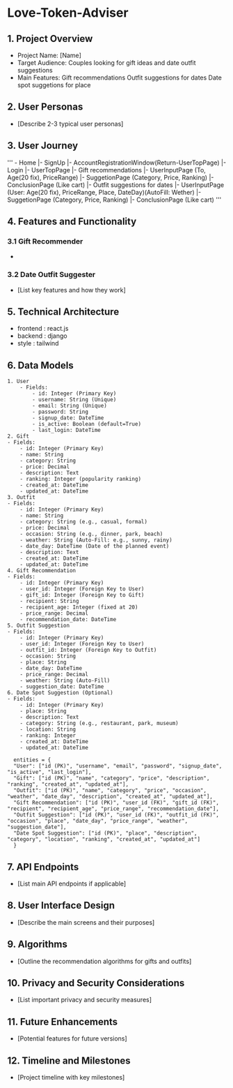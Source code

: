 # Love-Token-Adviser

## 1. Project Overview
- Project Name: [Name]
- Target Audience: Couples looking for gift ideas and date outfit suggestions
- Main Features: 
	Gift recommendations
	Outfit suggestions for dates
	Date spot suggetions for place

## 2. User Personas
- [Describe 2-3 typical user personas]

## 3. User Journey
'''
    - Home
	|- SignUp
	     |- AccountRegistrationWindow(Return-UserTopPage)
   	|- Login
	     |- UserTopPage
		     	|- Gift recommendations
			       	|- UserInputPage (To, Age(20 fix), PriceRange)
				|- SuggetionPage (Category, Price, Ranking)
				|- ConclusionPage (Like cart)
			|- Outfit suggestions for dates
				|- UserInputPage (User: Age(20 fix), PriceRange, Place, DateDay)(AutoFill: Wether)
			 	|- SuggetionPage (Category, Price, Ranking)
			 	|- ConclusionPage (Like cart)
'''
## 4. Features and Functionality
### 3.1 Gift Recommender
- 

### 3.2 Date Outfit Suggester
- [List key features and how they work]

## 5. Technical Architecture
- frontend : react.js
- backend : django
- style : tailwind

## 6. Data Models
	1. User
		- Fields:
		    - id: Integer (Primary Key)
		    - username: String (Unique)
		    - email: String (Unique)
		    - password: String
		    - signup_date: DateTime
		    - is_active: Boolean (default=True)
		    - last_login: DateTime
	2. Gift
	- Fields:
	    - id: Integer (Primary Key)
	    - name: String
	    - category: String
	    - price: Decimal
	    - description: Text
	    - ranking: Integer (popularity ranking)
	    - created_at: DateTime
	    - updated_at: DateTime
	3. Outfit
	- Fields:
	    - id: Integer (Primary Key)
	    - name: String
	    - category: String (e.g., casual, formal)
	    - price: Decimal
	    - occasion: String (e.g., dinner, park, beach)
	    - weather: String (Auto-Fill: e.g., sunny, rainy)
	    - date_day: DateTime (Date of the planned event)
	    - description: Text
	    - created_at: DateTime
	    - updated_at: DateTime
	4. Gift Recommendation
	- Fields:
	    - id: Integer (Primary Key)
	    - user_id: Integer (Foreign Key to User)
	    - gift_id: Integer (Foreign Key to Gift)
	    - recipient: String
	    - recipient_age: Integer (fixed at 20)
	    - price_range: Decimal
	    - recommendation_date: DateTime
	5. Outfit Suggestion
	- Fields:
	    - id: Integer (Primary Key)
	    - user_id: Integer (Foreign Key to User)
	    - outfit_id: Integer (Foreign Key to Outfit)
	    - occasion: String
	    - place: String
	    - date_day: DateTime
	    - price_range: Decimal
	    - weather: String (Auto-Fill)
	    - suggestion_date: DateTime
	6. Date Spot Suggestion (Optional)
	- Fields:
	    - id: Integer (Primary Key)
	    - place: String
	    - description: Text
	    - category: String (e.g., restaurant, park, museum)
	    - location: String
	    - ranking: Integer
	    - created_at: DateTime
	    - updated_at: DateTime
 
	  entities = {
	  "User": ["id (PK)", "username", "email", "password", "signup_date", "is_active", "last_login"],
	  "Gift": ["id (PK)", "name", "category", "price", "description", "ranking", "created_at", "updated_at"],
	  "Outfit": ["id (PK)", "name", "category", "price", "occasion", "weather", "date_day", "description", "created_at", "updated_at"],
	  "Gift Recommendation": ["id (PK)", "user_id (FK)", "gift_id (FK)", "recipient", "recipient_age", "price_range", "recommendation_date"],
	  "Outfit Suggestion": ["id (PK)", "user_id (FK)", "outfit_id (FK)", "occasion", "place", "date_day", "price_range", "weather", "suggestion_date"],
	  "Date Spot Suggestion": ["id (PK)", "place", "description", "category", "location", "ranking", "created_at", "updated_at"]
	  }

## 7. API Endpoints
- [List main API endpoints if applicable]

## 8. User Interface Design
- [Describe the main screens and their purposes]

## 9. Algorithms
- [Outline the recommendation algorithms for gifts and outfits]

## 10. Privacy and Security Considerations
- [List important privacy and security measures]

## 11. Future Enhancements
- [Potential features for future versions]

## 12. Timeline and Milestones
- [Project timeline with key milestones]
